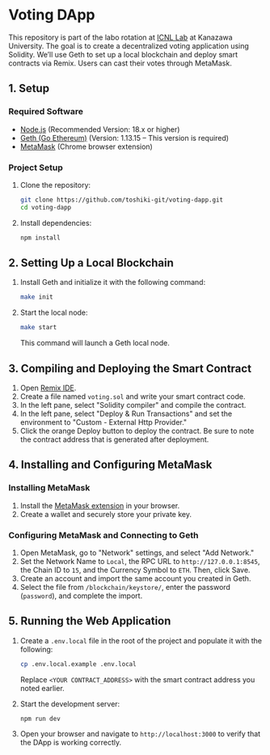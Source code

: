 # Voting DApp

This repository is part of the labo rotation at [ICNL Lab](http://www.li-nlab.org/?page_id=156) at Kanazawa University. The goal is to create a decentralized voting application using Solidity. We’ll use Geth to set up a local blockchain and deploy smart contracts via Remix. Users can cast their votes through MetaMask.

## 1. Setup

### Required Software

- [Node.js](https://nodejs.org/) (Recommended Version: 18.x or higher)
- [Geth (Go Ethereum)](https://geth.ethereum.org/downloads/) (Version: 1.13.15 – This version is required)
- [MetaMask](https://chrome.google.com/webstore/detail/metamask/nkbihfbeogaeaoehlefnkodbefgpgknn) (Chrome browser extension)

### Project Setup

1. Clone the repository:

   ```bash
   git clone https://github.com/toshiki-git/voting-dapp.git
   cd voting-dapp
   ```

2. Install dependencies:

   ```bash
   npm install
   ```

## 2. Setting Up a Local Blockchain

1. Install Geth and initialize it with the following command:

   ```bash
   make init
   ```

2. Start the local node:

   ```bash
   make start
   ```

   This command will launch a Geth local node.

## 3. Compiling and Deploying the Smart Contract

1. Open [Remix IDE](https://remix.ethereum.org/).
2. Create a file named `voting.sol` and write your smart contract code.
3. In the left pane, select "Solidity compiler" and compile the contract.
4. In the left pane, select "Deploy & Run Transactions" and set the environment to "Custom - External Http Provider."
5. Click the orange Deploy button to deploy the contract. Be sure to note the contract address that is generated after deployment.

## 4. Installing and Configuring MetaMask

### Installing MetaMask

1. Install the [MetaMask extension](https://chrome.google.com/webstore/detail/metamask/nkbihfbeogaeaoehlefnkodbefgpgknn) in your browser.
2. Create a wallet and securely store your private key.

### Configuring MetaMask and Connecting to Geth

1. Open MetaMask, go to "Network" settings, and select "Add Network."
2. Set the Network Name to `Local`, the RPC URL to `http://127.0.0.1:8545`, the Chain ID to `15`, and the Currency Symbol to `ETH`. Then, click Save.
3. Create an account and import the same account you created in Geth.
4. Select the file from `/blockchain/keystore/`, enter the password (`password`), and complete the import.

## 5. Running the Web Application

1. Create a `.env.local` file in the root of the project and populate it with the following:

   ```bash
   cp .env.local.example .env.local
   ```

   Replace `<YOUR CONTRACT_ADDRESS>` with the smart contract address you noted earlier.

2. Start the development server:

   ```bash
   npm run dev
   ```

3. Open your browser and navigate to `http://localhost:3000` to verify that the DApp is working correctly.
